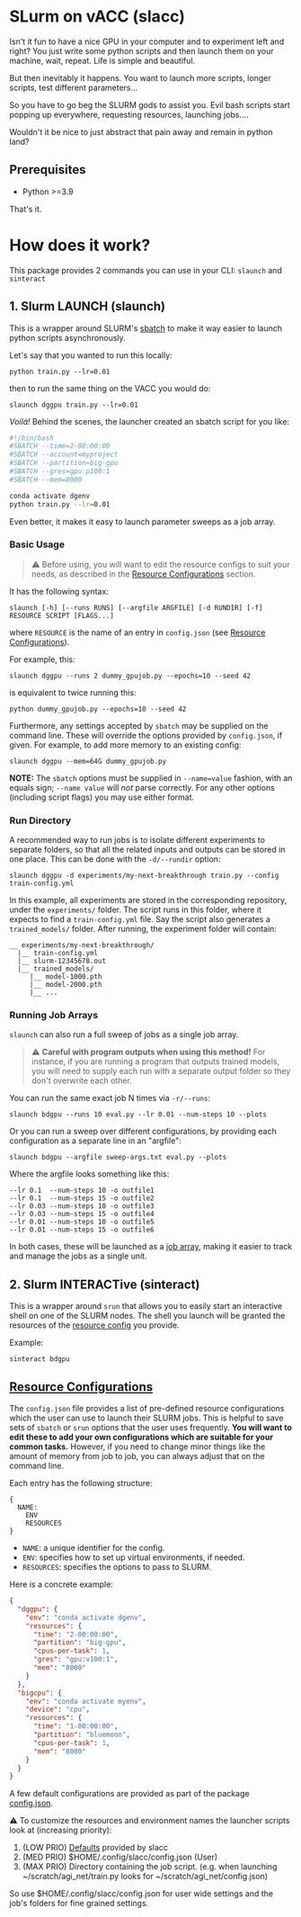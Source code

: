 # SLurm on vACC (slacc)

Isn't it fun to have a nice GPU in your computer and to experiment left and right? You just write some python scripts
and then launch them on your machine, wait, repeat. Life is simple and beautiful.

But then inevitably it happens. You want to launch more scripts, longer scripts, test different parameters... 

So you have to go beg the SLURM gods to assist you. Evil bash scripts start popping up everywhere, requesting resources, launching jobs....

Wouldn't it be nice to just abstract that pain away and remain in python land?

## Prerequisites

- Python >=3.9

That's it.

# How does it work?

This package provides 2 commands you can use in your CLI: `slaunch` and `sinteract`

## 1. Slurm LAUNCH (slaunch)

This is a wrapper around SLURM's [sbatch](https://slurm.schedmd.com/sbatch.html) to make it way easier to launch python scripts asynchronously.

Let's say that you wanted to run this locally:
```shell
python train.py --lr=0.01
```
then to run the same thing on the VACC you would do:
```shell
slaunch dggpu train.py --lr=0.01
```
_Voilá!_ Behind the scenes, the launcher created an sbatch script for you like:
```bash
#!/bin/bash
#SBATCH --time=2-00:00:00
#SBATCH --account=myproject
#SBATCH --partition=big-gpu
#SBATCH --gres=gpu:p100:1
#SBATCH --mem=8000

conda activate dgenv
python train.py --lr=0.01
```
Even better, it makes it easy to launch parameter sweeps as a job array.

### Basic Usage

> :warning: Before using, you will want to edit the resource configs to suit your needs, as described in the
> [Resource Configurations](#resource-configurations) section.

It has the following syntax:
```
slaunch [-h] [--runs RUNS] [--argfile ARGFILE] [-d RUNDIR] [-f] RESOURCE SCRIPT [FLAGS...]
```
where `RESOURCE` is the name of an entry in `config.json` (see [Resource Configurations](#resource-configurations)).

For example, this:
```shell
slaunch dggpu --runs 2 dummy_gpujob.py --epochs=10 --seed 42
```
is equivalent to twice running this:
```shell
python dummy_gpujob.py --epochs=10 --seed 42
```

Furthermore, any settings accepted by `sbatch` may be supplied on the command line. These will override the options
provided by `config.json`, if given. For example, to add more memory to an existing config:
```
slaunch dggpu --mem=64G dummy_gpujob.py
```
**NOTE:** The `sbatch` options must be supplied in `--name=value` fashion, with an
equals sign; `--name value` will *not* parse correctly. For any other options
(including script flags) you may use either format.

### Run Directory

A recommended way to run jobs is to isolate different experiments to separate folders, so that all the related inputs
and outputs can be stored in one place. This can be done with the `-d/--rundir` option:
```shell
slaunch dggpu -d experiments/my-next-breakthrough train.py --config train-config.yml
```
In this example, all experiments are stored in the corresponding repository, under the `experiments/` folder. The script
runs in this folder, where it expects to find a `train-config.yml` file. Say the script also generates a
`trained_models/` folder. After running, the experiment folder will contain:
```
__ experiments/my-next-breakthrough/
  |__ train-config.yml
  |__ slurm-12345678.out
  |__ trained_models/
     |__ model-1000.pth
     |__ model-2000.pth
     |__ ...
```

### Running Job Arrays

`slaunch` can also run a full sweep of jobs as a single job array.

> :warning: **Careful with program outputs when using this method!**
> For instance, if you are running a program that outputs trained models, you will need to supply each run with a
> separate output folder so they don't overwrite each other.

You can run the same exact job N times via `-r/--runs`:
```shell
slaunch bdgpu --runs 10 eval.py --lr 0.01 --num-steps 10 --plots
```

Or you can run a sweep over different configurations, by providing each configuration as a separate line in an
"argfile":
```shell
slaunch bdgpu --argfile sweep-args.txt eval.py --plots
```
Where the argfile looks something like this:
```
--lr 0.1  --num-steps 10 -o outfile1
--lr 0.1  --num-steps 15 -o outfile2
--lr 0.03 --num-steps 10 -o outfile3
--lr 0.03 --num-steps 15 -o outfile4
--lr 0.01 --num-steps 10 -o outfile5
--lr 0.01 --num-steps 15 -o outfile6
```

In both cases, these will be launched as a [job array](https://slurm.schedmd.com/job_array.html), making it easier to
track and manage the jobs as a single unit.

## 2. Slurm INTERACTive (sinteract)

This is a wrapper around `srun` that allows you to easily start an interactive shell on one of the SLURM nodes.  The
shell you launch will be granted the resources of the [resource config](#resource-configurations) you provide.

Example:
```shell
sinteract bdgpu
```

## [Resource Configurations](config.json)

The `config.json` file provides a list of pre-defined resource configurations which the user can use to launch their
SLURM jobs. This is helpful to save sets of `sbatch` or `srun` options that the user uses frequently. **You will want
to edit these to add your own configurations which are suitable for your common tasks.** However, if you need to change
minor things like the amount of memory from job to job, you can always adjust that on the command line.

Each entry has the following structure:
```
{
  NAME:
    ENV
    RESOURCES
}
```

- `NAME`: a unique identifier for the config.
- `ENV`: specifies how to set up virtual environments, if needed.
- `RESOURCES`: specifies the options to pass to SLURM.

Here is a concrete example:
```json
{
  "dggpu": {
    "env": "conda activate dgenv",
    "resources": {
      "time": "2-00:00:00",
      "partition": "big-gpu",
      "cpus-per-task": 1,
      "gres": "gpu:v100:1",
      "mem": "8000"
    }
  },
  "bigcpu": {
    "env": "conda activate myenv",
    "device": "cpu",
    "resources": {
      "time": "1-00:00:00",
      "partition": "bluemoon",
      "cpus-per-task": 1,
      "mem": "8000"
    }
  }
}
```
A few default configurations are provided as part of the package [config.json](src/slacc/config.json).

:warning: To customize the resources and environment names the launcher scripts look at (increasing priority):
1. (LOW PRIO) [Defaults](src/slacc/config.json) provided by slacc 
2. (MED PRIO) $HOME/.config/slacc/config.json (User)
3. (MAX PRIO) Directory containing the job script. (e.g. when launching ~/scratch/agi_net/train.py looks for ~/scratch/agi_net/config.json)

So use $HOME/.config/slacc/config.json for user wide settings and the job's folders for fine grained settings.

